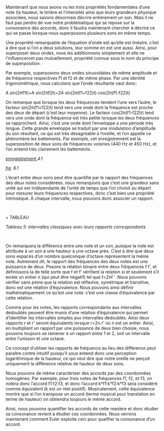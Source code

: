 <p><span style="font-weight: 400;">Maintenant que nous avons vu les trois propri&eacute;t&eacute;s fondamentales d&rsquo;une note (la hauteur, le timbre et l&rsquo;intensit&eacute;) ainsi que leurs grandeurs physique associ&eacute;es, nous savons d&eacute;sormais d&eacute;crire enti&egrave;rement un son. Mais il ne faut pas perdre de vue notre probl&eacute;matique qui se repose sur la consonance des accords, donc il faudra maintenant chercher &agrave; d&eacute;crire ce qui se passe lorsque nous superposons plusieurs sons en m&ecirc;me temps.</span></p>
<p><span style="font-weight: 400;">Une propri&eacute;t&eacute; remarquable de l&rsquo;&eacute;quation d&rsquo;onde est qu&rsquo;elle est lin&eacute;aire, c&rsquo;est &agrave; dire que si l&rsquo;on a deux solutions, leur somme en est une aussi. Ainsi, pour superposer deux ondes, nous les additionnons simplement et elle ne l'influenceront pas mutuellement, propri&eacute;t&eacute; connue sous le nom du principe de superposition.</span></p>
<p><span style="font-weight: 400;">Par exemple, superposons deux ondes sinuso&iuml;dales de m&ecirc;me amplitude et de fr&eacute;quence respectives f</span><span style="font-weight: 400;">1</span><span style="font-weight: 400;"> et f</span><span style="font-weight: 400;">2</span><span style="font-weight: 400;"> et de m&ecirc;me phase. Par une identit&eacute; trigonom&eacute;trique, nous calculons que l&rsquo;onde r&eacute;sultante vaut donc:</span></p>
<p><span style="font-weight: 400;">A sin(2&pi;</span><span style="font-weight: 400;">f</span><span style="font-weight: 400;">1</span><span style="font-weight: 400;">t)+A sin(2&pi;</span><span style="font-weight: 400;">f</span><span style="font-weight: 400;">2</span><span style="font-weight: 400;">t)=2A sin(2&pi;(</span><span style="font-weight: 400;">f</span><span style="font-weight: 400;">1</span><span style="font-weight: 400;">+</span><span style="font-weight: 400;">f</span><span style="font-weight: 400;">2</span><span style="font-weight: 400;">2</span><span style="font-weight: 400;">)t) cos(2&pi;(</span><span style="font-weight: 400;">f</span><span style="font-weight: 400;">1</span><span style="font-weight: 400;">-</span><span style="font-weight: 400;">f</span><span style="font-weight: 400;">2</span><span style="font-weight: 400;">2</span><span style="font-weight: 400;">)t)</span></p>
<p><span style="font-weight: 400;">On remarque que lorsque les deux fr&eacute;quences tendent l&rsquo;une vers l&rsquo;autre, le facteur </span><span style="font-weight: 400;">sin(2&pi;(</span><span style="font-weight: 400;">f</span><span style="font-weight: 400;">1</span><span style="font-weight: 400;">+</span><span style="font-weight: 400;">f</span><span style="font-weight: 400;">2</span><span style="font-weight: 400;">2</span><span style="font-weight: 400;">)t)</span><span style="font-weight: 400;"> tend vers une onde dont la fr&eacute;quence est proche des deux de d&eacute;part (c&rsquo;est leur moyenne). Le facteur </span><span style="font-weight: 400;">cos(2&pi;(</span><span style="font-weight: 400;">f</span><span style="font-weight: 400;">1</span><span style="font-weight: 400;">-</span><span style="font-weight: 400;">f</span><span style="font-weight: 400;">2</span><span style="font-weight: 400;">2</span><span style="font-weight: 400;">)t) </span><span style="font-weight: 400;"> tend vers une onde dont la fr&eacute;quence est tr&egrave;s petite lorsque les deux fr&eacute;quences se rapprochent. Ainsi, c&rsquo;est une onde dont l&rsquo;enveloppe a une p&eacute;riode tr&egrave;s longue. Cette grande enveloppe se traduit par une modulation d&rsquo;amplitude du son r&eacute;sultant, ce qui est tr&egrave;s d&eacute;sagr&eacute;able &agrave; l&rsquo;oreille, et l&rsquo;on appelle ce ph&eacute;nom&egrave;ne les battements. Par exemple, cet enregistrement est la superposition de deux sons de fr&eacute;quences voisines (440 Hz et 450 Hz), et l&rsquo;on entend tr&egrave;s clairement les battements.</span></p>
<p><a href="https://drive.google.com/open?id=0ByqkMz82VpcTaFlUUGZnYkNzMW8"><em><span style="font-weight: 400;">enregistrement</span></em> </a><em><span style="font-weight: 400;">4.1</span></em></p>
<p><a href="https://drive.google.com/open?id=0ByqkMz82VpcTQTNOdXdOTzJ1VUU"><em><span style="font-weight: 400;">fig</span></em></a><em><span style="font-weight: 400;">. 6.1</span></em></p>
<p><span style="font-weight: 400;">L&rsquo;&eacute;cart entre deux sons peut &ecirc;tre quantifi&eacute; par le rapport des fr&eacute;quences des deux notes consid&eacute;r&eacute;es. nous remarquons que c&rsquo;est une grandeur sans unit&eacute; qui est ind&eacute;pendante de l&rsquo;unit&eacute; de temps que l&rsquo;on choisit au d&eacute;part pour mesurer leurs fr&eacute;quences respectives, donc c&rsquo;est bien une propri&eacute;t&eacute; intrins&egrave;que. &Agrave; chaque intervalle, nous pouvons donc associer un rapport.</span></p>
<p><strong><strong>&nbsp;</strong></strong></p>

<p>
+ TABLEAU
</p>

<p><em><span style="font-weight: 400;">Tableau 5: intervalles classiques avec leurs rapports correspondants</span></em></p>
<p><strong><strong>&nbsp;</strong></strong></p>
<p><span style="font-weight: 400;">On remarquera la diff&eacute;rence entre une note et un son, puisque la note est attribu&eacute;e &agrave; un son &agrave; une hauteur &agrave; une octave pr&egrave;s. C&rsquo;est &agrave; dire que deux sons espac&eacute;s d&rsquo;un nombre quelconque d&rsquo;octave repr&eacute;sentent la m&ecirc;me note. Autrement dit, le rapport des fr&eacute;quences des deux notes est une puissance de deux. Posons la relation binaire entre deux fr&eacute;quences f f&rsquo;, et d&eacute;finissons la de telle sorte que f et f&rsquo; v&eacute;rifient la relation si et seulement s&rsquo;il existe un entier n (qui peut &ecirc;tre n&eacute;gatif) tel que </span><span style="font-weight: 400;">f=</span><span style="font-weight: 400;">2</span><span style="font-weight: 400;">n</span><span style="font-weight: 400;">f '</span><span style="font-weight: 400;">. Nous pouvons v&eacute;rifier sans peine que la relation est r&eacute;flexive, sym&eacute;trique et transitive, donc est une relation d&rsquo;&eacute;quivalence. Nous pouvons ainsi d&eacute;finir math&eacute;matiquement ce qu&rsquo;est une note: c&rsquo;est une classe d&rsquo;&eacute;quivalence par cette relation.</span></p>
<p><span style="font-weight: 400;">Comme pour les notes, les rapports correspondants aux intervalles d&eacute;doubl&eacute;s peuvent &ecirc;tre munis d&rsquo;une relation d&rsquo;&eacute;quivalence qui permet d&rsquo;identifier les intervalles simples aux intervalles d&eacute;doubl&eacute;s. Ainsi deux rapports r et r&rsquo; seront &eacute;quivalents lorsque r=2</span><span style="font-weight: 400;">n</span><span style="font-weight: 400;">.r&rsquo; o&ugrave; n est un entier. Ainsi, en multipliant un rapport par une puissance de deux bien choisie, nous pouvons toujours se ramener &agrave; un rapport entre 1 et 2, soit un intervalle entre l&rsquo;unisson et une octave.</span></p>
<p><span style="font-weight: 400;">Ce concept d&rsquo;utiliser les rapports de fr&eacute;quence au lieu des diff&eacute;rence peut para&icirc;tre contre intuitif puisqu&rsquo;il sous entend donc une perception logarithmique de la hauteur, ce qui veut dire que notre oreille ne per&ccedil;oit uniquement la diff&eacute;rence relative de hauteur de deux sons.</span></p>
<p><span style="font-weight: 400;">Nous pouvons de m&ecirc;me caract&eacute;riser des accords par des coordonn&eacute;es homog&egrave;nes. Par exemple, pour trois notes de fr&eacute;quences f1, f2, et f3, on notera donc l&rsquo;accord f1:f2:f3, et donc l&rsquo;accord k*f1:k*f2:k*f3 sera consid&eacute;r&eacute; comme &eacute;quivalent (k est un r&eacute;el positif). Musicalement, cette &eacute;quivalence montre que si l&rsquo;on transpose un accord (terme musical pour translation en terme de hauteur) on obtiendra toujours le m&ecirc;me accord.</span></p>
<p><span style="font-weight: 400;">Ainsi, nous pouvons quantifier les accords de cette mani&egrave;re et donc &eacute;tudier sa consonance revient &agrave; &eacute;tudier ces coordonn&eacute;es. Nous verrons maintenant comment Euler exploite ceci pour qualifier la consonance d&rsquo;un accord.</span></p>
<p>&nbsp;</p>